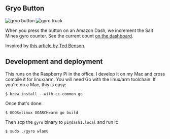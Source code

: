 ## Gryo Button

![gryo button](https://joeshaw.org/dropbox/gyro-button.jpg)
![gyro truck](http://saltmines.us/wp-content/uploads/2013/10/trailer-300x225.jpg)

When you press the button on an Amazon Dash, we increment the Salt
Mines gyro counter.  See the current count [on the
dashboard](http://dashboard.saltmines.us/south).

Inspired by [this article by Ted
Benson](https://medium.com/@edwardbenson/how-i-hacked-amazon-s-5-wifi-button-to-track-baby-data-794214b0bdd8).

## Development and deployment

This runs on the Raspberry Pi in the office.  I develop it on my Mac
and cross compile it for linux/arm.  You will need Go with the
linux/arm toolchain.  If you're on a Mac, this is easy:

    $ brew install --with-cc-common go

Once that's done:

    $ GOOS=linux GOARCH=arm go build

Then scp the `gyro` binary to `pi@dash1.local` and run it:

    $ sudo ./gyro wlan0
